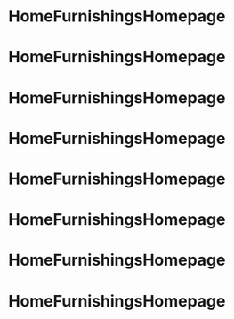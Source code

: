 # HomeFurnishingsHomepage
# HomeFurnishingsHomepage
# HomeFurnishingsHomepage
# HomeFurnishingsHomepage
# HomeFurnishingsHomepage
# HomeFurnishingsHomepage
# HomeFurnishingsHomepage
# HomeFurnishingsHomepage
